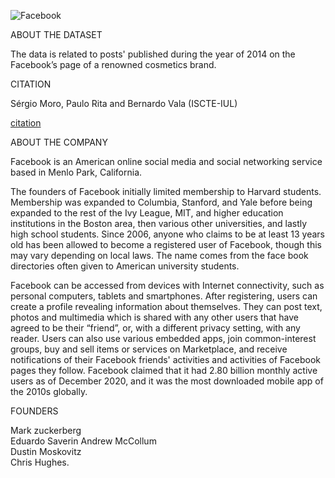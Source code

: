 ![Facebook](https://gallant-dijkstra-175383.netlify.app/images/projects/Facebook.png)



ABOUT THE DATASET

The data is related to posts' published during the year of 2014 on the Facebook’s page of a renowned cosmetics brand.

CITATION

Sérgio Moro, Paulo Rita and Bernardo Vala (ISCTE-IUL) 

[citation](https://www.sciencedirect.com/science/article/abs/pii/S0148296316000813?via%3Dihub)

ABOUT THE COMPANY

Facebook is an American online social media and social networking service based in Menlo Park, California.

The founders of Facebook initially limited membership to Harvard students. Membership was expanded to Columbia, Stanford, and Yale before being expanded to the rest of the Ivy League, MIT, and higher education institutions in the Boston area, then various other universities, and lastly high school students. Since 2006, anyone who claims to be at least 13 years old has been allowed to become a registered user of Facebook, though this may vary depending on local laws. The name comes from the face book directories often given to American university students.

Facebook can be accessed from devices with Internet connectivity, such as personal computers, tablets and smartphones. After registering, users can create a profile revealing information about themselves. They can post text, photos and multimedia which is shared with any other users that have agreed to be their “friend”, or, with a different privacy setting, with any reader. Users can also use various embedded apps, join common-interest groups, buy and sell items or services on Marketplace, and receive notifications of their Facebook friends' activities and activities of Facebook pages they follow. Facebook claimed that it had 2.80 billion monthly active users as of December 2020, and it was the most downloaded mobile app of the 2010s globally.

FOUNDERS

Mark zuckerberg \
Eduardo Saverin 
Andrew McCollum \
Dustin Moskovitz \
Chris Hughes.
